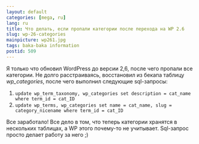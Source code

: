 ```yaml
---
layout: default
categories: [mega, ru]
lang: ru
title: Что делать, если пропали категории после перехода на WP 2.6
slug: wp-26-categories
mainpicture: wp261.jpg
tags: baka-baka information 
postid: 509
---
```



Я только что обновил WordPress до версии 2,6, после чего пропали все категории. Не долго  расстраиваясь, восстановил из бекапа таблицу <i>wp_categories</i>, после чего выполнил следующие sql-запросы:
<ol class="h4x0r">
	<li><code>update wp_term_taxonomy, wp_categories set description = cat_name where term_id = cat_ID</code></li>
	<li><code>update wp_terms, wp_categories set name = cat_name, slug = category_nicename where term_id = cat_ID</code></li>
</ol>

Все заработало! Все дело в том, что теперь категории хранятся в нескольких таблицах, а WP этого почему-то не учитывает. Sql-запрос просто делает работу за него ;)

